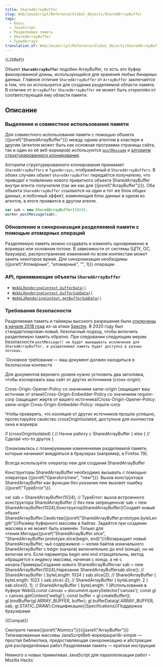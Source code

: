 ```yaml
---
title: SharedArrayBuffer
slug: Web/JavaScript/Reference/Global_Objects/SharedArrayBuffer
tags:
  - Класс
  - JavaScript
  - Разделяемая память
  - SharedArrayBuffer
  - TypedArrays
translation_of: Web/JavaScript/Reference/Global_Objects/SharedArrayBuffer
---
```


{{JSRef}}

Объект **`SharedArrayBuffer`** подобен ArrayBuffer, то есть это буфер фиксированной длины, использующийся для хранения любых бинарных данных. Главное отличие `SharedArrayBuffer` от `ArrayBuffer` заключается в том, что он используется для создания разделяемой области памяти. В отличие от `ArrayBuffer` `SharedArrayBuffer` не может быть откреплён от соответствующей ему области памяти.

## Описание

### Выделение и совместное использование памяти

Для совместного использования памяти с помощью объекта {{jsxref("SharedArrayBuffer")}} между одним агентом в кластере и другим (агентом может быть как основная программа страницы сайта, так и один из её веб-воркеров) используются [`postMessage`](/ru/docs/Web/API/Worker/postMessage) и [алгоритм структурированного клонирования](/ru/docs/Web/API/Web_Workers_API/Structured_clone_algorithm).

Алгоритм структурированного клонирования принимает `SharedArrayBuffers` и `TypedArrays`, отображённый в `SharedArrayBuffers`. В обоих случаях объект `SharedArrayBuffer` передаётся получателю, что приводит к появлению нового приватного объекта SharedArrayBuffer внутри агента-получателя (так же как для {{jsxref("ArrayBuffer")}}). Оба объекта `SharedArrayBuffer` ссылаются на один и тот же блок общих данных, и побочный эффект, изменяющий блок данных в одном из агентов, в итоге проявится в другом агенте.

```js
var sab = new SharedArrayBuffer(1024);
worker.postMessage(sab);
```

### Обновление и синхронизация разделяемой памяти с помощью атомарных операций

Разделяемую память можно создавать и изменять одновременно в воркерах или основном потоке. В зависимости от системы (ЦПУ, ОС, браузера), распространение изменений по всем контекстам может занять некоторое время. Для синхронизации необходимы {{jsxref("Атомарные", "атомарные", "", 1)}} операции .

### API, принимающие объекты `SharedArrayBuffer`

- [`WebGLRenderingContext.bufferData()`](/ru/docs/Web/API/WebGLRenderingContext/bufferData)
- [`WebGLRenderingContext.bufferSubData()`](/ru/docs/Web/API/WebGLRenderingContext/bufferSubData)
- [`WebGL2RenderingContext.getBufferSubData()`](/ru/docs/Web/API/WebGL2RenderingContext/getBufferSubData)

### Требования безопасности

Разделяемая память и таймеры высокого разрешения были [отключены в начале 2018 года](https://blog.mozilla.org/security/2018/01/03/mitigations-landing-new-class-timing-attack/) из-за атаки [Spectre](<https://ru.wikipedia.org/wiki/Spectre_(%D1%83%D1%8F%D0%B7%D0%B2%D0%B8%D0%BC%D0%BE%D1%81%D1%82%D1%8C)>). В 2020 году был стандартизирован новый, безопасный подход, чтобы включить разделяемую память обратно. При следовании следующим мерам безопасности `postMessage() не будет выкидывать исключение для SharedArrayBuffer, и разделяемая память будет доступна в разных потоках.`

`Основное требование — ваш документ должен находиться в безопасном контексте

Для документов верхнего уровня нужно устновить два заголовка, чтобы изолировать ваш сайт от других источников (cross-origin):

Cross-Origin-Opener-Policy со значением same-origin (защищает ваш источник от атаки)Cross-Origin-Embedder-Policy со значением require-corp (защищает жертв от вашего источника)Cross-Origin-Opener-Policy: same-origin
Cross-Origin-Embedder-Policy: require-corp

Чтобы проверить, что изоляция от других источников прошла успешно, протестируйте свойство crossOriginIsolated, доступное для контекстов окна и воркера:

if (crossOriginIsolated) {
// Начни работу с SharedArrayBuffer
} else {
// Сделай что-то другое
}

Ознакомьтесь с планируемыми изменениями разделяемой памяти, которые начинают внедряться в браузерах (например, в Firefox 79).

Всегда используйте оператор new для создания SharedArrayBuffer

Конструкторы SharedArrayBuffer необходимо вызывать с помощью оператора {{jsxref("Operators/new", "new")}}. Вызов конструктора SharedArrayBuffer как функции без указания new вызовет ошибку {{jsxref("TypeError")}}.

var sab = SharedArrayBuffer(1024);
// TypeError: вызов встроенного конструктора SharedArrayBuffer
// без new запрещеноvar sab = new SharedArrayBuffer(1024);КонструкторSharedArrayBuffer()Создаёт новый объект SharedArrayBuffer.Свойства{{jsxref("SharedArrayBuffer.prototype.byteLength")}}Размер буферного массива в байтах. Задаётся при создании массива и не может быть изменён. Только для чтения.Методы{{jsxref("SharedArrayBuffer.slice", "SharedArrayBuffer.prototype.slice(begin, end)")}}Возвращает новый SharedArrayBuffer, чьё содержимое — копия байтов изначального SharedArrayBuffer с begin (начала) включительно до end (конца), но не включая его. Если параметры begin или end отрицательны, метод обращается к индексу массива, начиная с конца, а не с начала.ПримерыСоздание нового SharedArrayBuffervar sab = new SharedArrayBuffer(1024);Нарезание SharedArrayBuffersab.slice(); // SharedArrayBuffer { byteLength: 1024 }
sab.slice(2); // SharedArrayBuffer { byteLength: 1022 }
sab.slice(-2); // SharedArrayBuffer { byteLength: 2 }
sab.slice(0, 1); // SharedArrayBuffer { byteLength: 1 }Использование в буфере WebGLconst canvas = document.querySelector('canvas');
const gl = canvas.getContext('webgl');
const buffer = gl.createBuffer();
gl.bindBuffer(gl.ARRAY_BUFFER, buffer);
gl.bufferData(gl.ARRAY_BUFFER, sab, gl.STATIC_DRAW);Спецификации{{Specifications}}Поддержка браузерами

{{Compat}}

Смотрите также{{jsxref("Atomics")}}{{jsxref("ArrayBuffer")}}Типизированные массивы JavaScriptВеб-воркерыparlib-simple — простая библиотека, предоставляющая синхронизацию и абстракции для распределённых работ.Разделяемая память — краткая инструкция

Немного о новых примитивах JavaScript для параллелизации работ – Mozilla Hacks`
